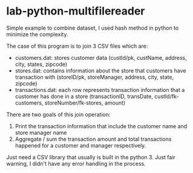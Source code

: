 # lab-python-multifilereader
Simple example to combine dataset, I used hash method in python to minimize the complexity.

The case of this program is to join 3 CSV files which are:
- customers.dat: stores customer data (custId/pk, custName, address, city, states, zipcode)
- stores.dat: contains information about the store that customers have transaction with (storeID/pk, storeManager, address, city, state, zipcode)
- transactions.dat: each row represents transaction information that a customer has done in a store (transactionID, transDate, custId/fk-customers, storeNumber/fk-stores, amount)

There are two goals of this join operation:
1. Print the transaction information that include the customer name and store manager name
2. Aggregate / sum the transaction amount and total transactions happened for a customer and manager respectively.

Just need a CSV library that usually is built in the python 3. Just fair warning, I didn't have any error handling in the process.
